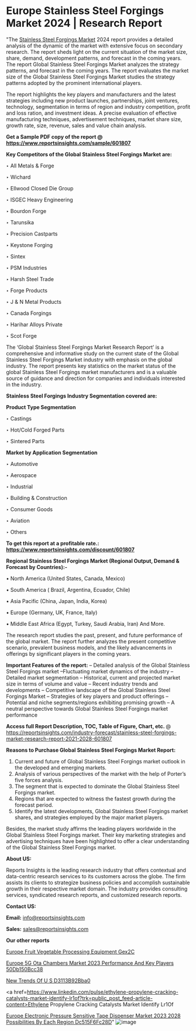 # Europe Stainless Steel Forgings Market 2024 | Research Report

 "The <a href=https://www.reportsinsights.com/sample/601807>Stainless Steel Forgings Market</a> 2024 report provides a detailed analysis of the dynamic of the market with extensive focus on secondary research. The report sheds light on the current situation of the market size, share, demand, development patterns, and forecast in the coming years. The report Global Stainless Steel Forgings Market analyzes the strategy patterns, and forecast in the coming years. The report evaluates the market size of the Global Stainless Steel Forgings Market studies the strategy patterns adopted by the prominent international players.

The report highlights the key players and manufacturers and the latest strategies including new product launches, partnerships, joint ventures, technology, segmentation in terms of region and industry competition, profit and loss ration, and investment ideas. A precise evaluation of effective manufacturing techniques, advertisement techniques, market share size, growth rate, size, revenue, sales and value chain analysis.

<strong>Get a Sample PDF copy of the report @ <a href=https://www.reportsinsights.com/sample/601807 style=color:#0000ff;>https://www.reportsinsights.com/sample/601807</a></strong>

<strong>Key Competitors of the Global Stainless Steel Forgings Market are:</strong>

‣ All Metals & Forge

‣ Wichard

‣ Ellwood Closed Die Group

‣ ISGEC Heavy Engineering

‣ Bourdon Forge

‣ Tarunsika

‣ Precision Castparts

‣ Keystone Forging

‣ Sintex

‣ PSM Industries

‣ Harsh Steel Trade

‣ Forge Products

‣ J & N Metal Products

‣ Canada Forgings

‣ Harihar Alloys Private

‣ Scot Forge

The ‘Global Stainless Steel Forgings Market Research Report’ is a comprehensive and informative study on the current state of the Global Stainless Steel Forgings Market industry with emphasis on the global industry. The report presents key statistics on the market status of the global Stainless Steel Forgings market manufacturers and is a valuable source of guidance and direction for companies and individuals interested in the industry.

<strong>Stainless Steel Forgings Industry Segmentation covered are:</strong>

<strong>Product Type Segmentation</strong>

‣ Castings

‣ Hot/Cold Forged Parts

‣ Sintered Parts

<strong>Market by Application Segmentation</strong>

‣ Automotive

‣ Aerospace

‣ Industrial

‣ Building & Construction

‣ Consumer Goods

‣ Aviation

‣ Others

<strong>To get this report at a profitable rate.: <a href=https://www.reportsinsights.com/discount/601807 style=color:#0000ff;>https://www.reportsinsights.com/discount/601807</a></strong>

<strong>Regional Stainless Steel Forgings Market (Regional Output, Demand &amp; Forecast by Countries):-</strong>

• North America (United States, Canada, Mexico)

• South America ( Brazil, Argentina, Ecuador, Chile)

• Asia Pacific (China, Japan, India, Korea)

• Europe (Germany, UK, France, Italy)

• Middle East Africa (Egypt, Turkey, Saudi Arabia, Iran) And More.

The research report studies the past, present, and future performance of the global market. The report further analyzes the present competitive scenario, prevalent business models, and the likely advancements in offerings by significant players in the coming years.

<strong>Important Features of the report:</strong>
– Detailed analysis of the Global Stainless Steel Forgings market
–Fluctuating market dynamics of the industry
–Detailed market segmentation
– Historical, current and projected market size in terms of volume and value
– Recent industry trends and developments
– Competitive landscape of the Global Stainless Steel Forgings Market
– Strategies of key players and product offerings
– Potential and niche segments/regions exhibiting promising growth
– A neutral perspective towards Global Stainless Steel Forgings market performance

<strong>Access full Report Description, TOC, Table of Figure, Chart, etc. </strong>@   <a href=https://reportsinsights.com/industry-forecast/stainless-steel-forgings-market-research-report-2021-2028-601807 style=color:#0000ff;>https://reportsinsights.com/industry-forecast/stainless-steel-forgings-market-research-report-2021-2028-601807</a>

<strong>Reasons to Purchase Global Stainless Steel Forgings Market Report:</strong>
1. Current and future of Global Stainless Steel Forgings market outlook in the developed and emerging markets.
2. Analysis of various perspectives of the market with the help of Porter’s five forces analysis.
3. The segment that is expected to dominate the Global Stainless Steel Forgings market.
4. Regions that are expected to witness the fastest growth during the forecast period.
5. Identify the latest developments, Global Stainless Steel Forgings market shares, and strategies employed by the major market players.

Besides, the market study affirms the leading players worldwide in the Global Stainless Steel Forgings market. Their key marketing strategies and advertising techniques have been highlighted to offer a clear understanding of the Global Stainless Steel Forgings market.

<strong><strong>About US</strong>:</strong>

Reports Insights is the leading research industry that offers contextual and data-centric research services to its customers across the globe. The firm assists its clients to strategize business policies and accomplish sustainable growth in their respective market domain. The industry provides consulting services, syndicated research reports, and customized research reports.

<strong>Contact US:</strong>

<p class=><b>Email:</b> <a href=mailto:info@reportsinsights.com>info@reportsinsights.com</a></p>
<p class=><b>Sales:</b> <a href=mailto:sales@reportsinsights.com>sales@reportsinsights.com</a></p>

<strong>Our other reports</strong>

<a href=https://www.linkedin.com/pulse/europe-fruit-vegetable-processing-equipment-gex2c/>Europe Fruit Vegetable Processing Equipment Gex2C</a>

<a href=https://medium.com/@d7298290/europe-5g-ota-chambers-market-2023-performance-and-key-players-50db150bcc38>Europe 5G Ota Chambers Market 2023 Performance And Key Players 50Db150Bcc38</a>

<a href=https://medium.com/@akitotamura255/new-trends-of-u-s-d3113b92bba0>New Trends Of U S D3113B92Bba0</a>

<a href=https://www.linkedin.com/pulse/ethylene-propylene-cracking-catalysts-market-identify-lr1of?trk=public_post_feed-article-content>Ethylene Propylene Cracking Catalysts Market Identify Lr1Of</a>

<a href=https://medium.com/@nadeemkazi654/europe-electronic-pressure-sensitive-tape-dispenser-market-2023-2028-possibilities-by-each-region-dc515f6fc28d>Europe Electronic Pressure Sensitive Tape Dispenser Market 2023 2028 Possibilities By Each Region Dc515F6Fc28D</a>"
![image](https://github.com/daminid12/RImarketresearch/assets/158430485/729a194b-d714-4efa-910a-57ede20285f6)
